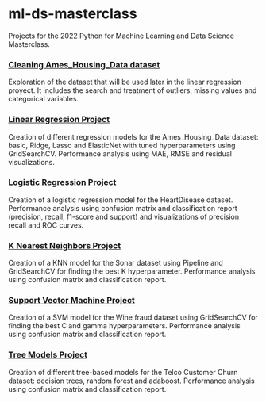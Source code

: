 # ml-ds-masterclass
Projects for the 2022 Python for Machine Learning and Data Science Masterclass. 

### [Cleaning Ames_Housing_Data dataset](cleaning%20Ames_Housing_Data%20dataset.ipynb) 

Exploration of the dataset that will be used later in the linear regression proyect. It includes the search and treatment of outliers, missing values and categorical variables.

### [Linear Regression Project](linear%20regression.ipynb) 

Creation of different regression models for the Ames_Housing_Data dataset: basic, Ridge, Lasso and ElasticNet with tuned hyperparameters using GridSearchCV. Performance analysis using MAE, RMSE and residual visualizations.

### [Logistic Regression Project](logistic%20regression.ipynb) 

Creation of a logistic regression model for the HeartDisease dataset. Performance analysis using confusion matrix and classification report (precision, recall, f1-score and support) and visualizations of precision recall and ROC curves.

### [K Nearest Neighbors Project](k-nearest%20neighbors.ipynb) 

Creation of a KNN model for the Sonar dataset using Pipeline and GridSearchCV for finding the best K hyperparameter. Performance analysis using confusion matrix and classification report.

### [Support Vector Machine Project](support%20vector%20machine.ipynb) 

Creation of a SVM model for the Wine fraud dataset using GridSearchCV for finding the best C and gamma hyperparameters. Performance analysis using confusion matrix and classification report.

### [Tree Models Project](tree_models.ipynb) 

Creation of different tree-based models for the Telco Customer Churn dataset: decision trees, random forest and adaboost. Performance analysis using confusion matrix and classification report.
